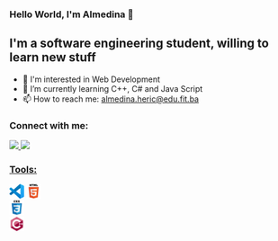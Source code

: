 ### Hello World, I'm Almedina 👋

## I'm a software engineering student, willing to learn new stuff

- 👀 I'm interested in Web Development
- 🌱 I’m currently learning  C++, C# and Java Script
- 📫 How to reach me: almedina.heric@edu.fit.ba

### Connect with me:

<a target="_blank" href="https://www.instagram.com/almedinaheric/"><img width="22px" src="https://cdn.jsdelivr.net/npm/simple-icons@v3/icons/instagram.svg">
<a target="_blank" href="https://www.linkedin.com/in/almedina-heric-1344b1216/"><img width="22px" src="https://cdn.jsdelivr.net/npm/simple-icons@v3/icons/linkedin.svg">


### Tools:

<a target="_blank" rel="noopener noreferrer" href="https://raw.githubusercontent.com/github/explore/80688e429a7d4ef2fca1e82350fe8e3517d3494d/topics/visual-studio-code/visual-studio-code.png"><img src="https://raw.githubusercontent.com/github/explore/80688e429a7d4ef2fca1e82350fe8e3517d3494d/topics/visual-studio-code/visual-studio-code.png" alt="vscode" width="26" height="26" title="vsc" style="max-width:100%;"></a>
<a target="_blank" rel="noopener noreferrer" href="https://raw.githubusercontent.com/devicons/devicon/master/icons/html5/html5-original-wordmark.svg"><img src="https://raw.githubusercontent.com/devicons/devicon/master/icons/html5/html5-original-wordmark.svg" alt="html5" width="26" height="26" title="html" style="max-width:100%;"></a>     
<a target="_blank" rel="noopener noreferrer" href="https://raw.githubusercontent.com/devicons/devicon/master/icons/css3/css3-original-wordmark.svg"><img src="https://raw.githubusercontent.com/devicons/devicon/master/icons/css3/css3-original-wordmark.svg" alt="css3" width="26" height="26" title="CSS" style="max-width:100%;"></a>     
<a target="_blank" rel="noopener noreferrer" href="https://raw.githubusercontent.com/devicons/devicon/master/icons/cplusplus/cplusplus-original.svg"><img src="https://raw.githubusercontent.com/devicons/devicon/master/icons/cplusplus/cplusplus-original.svg" alt="cplusplus" width="26" height="26" title="C++" style="max-width:100%;"><a>     
<!-- <a target="_blank" rel="noopener noreferrer" href="https://raw.githubusercontent.com/devicons/devicon/master/icons/csharp/csharp-original.svg"><img src="https://raw.githubusercontent.com/devicons/devicon/master/icons/csharp/csharp-original.svg" alt="csharp" width="25" height="25" title="C#" style="max-width:100%;"></a>           -->
<!-- <a target="_blank" rel="noopener noreferrer" href="https://raw.githubusercontent.com/devicons/devicon/master/icons/javascript/javascript-original.svg"><img src="https://raw.githubusercontent.com/devicons/devicon/master/icons/javascript/javascript-original.svg" alt="javascript" width="25" height="25" title="JavaScript" style="max-width:100%;"></a>      -->
<!-- <a target="_blank" rel="noopener noreferrer" href="https://raw.githubusercontent.com/devicons/devicon/master/icons/javascript/javascript-original.svg"><img src="https://raw.githubusercontent.com/devicons/devicon/master/icons/react/react-original.svg" alt="react-native" width="25" height="25" title="React Native" style="max-width:100%;"></a>     <a target="_blank" rel="noopener noreferrer" href="https://raw.githubusercontent.com/devicons/devicon/master/icons/javascript/javascript-original.svg"><img src="https://raw.githubusercontent.com/devicons/devicon/master/icons/git/git-original.svg" alt="git" width="25" height="25" title="Git" style="max-width:100%;"></a> -->


<!--
**almedinaheric/almedinaheric** is a ✨ _special_ ✨ repository because its `README.md` (this file) appears on your GitHub profile.

Here are some ideas to get you started:

- 🔭 I’m currently working on ...
- 🌱 I’m currently learning ...
- 👯 I’m looking to collaborate on ...
- 🤔 I’m looking for help with ...
- 💬 Ask me about ...
- 📫 How to reach me: ...
- 😄 Pronouns: ...
- ⚡ Fun fact: ...
-->
